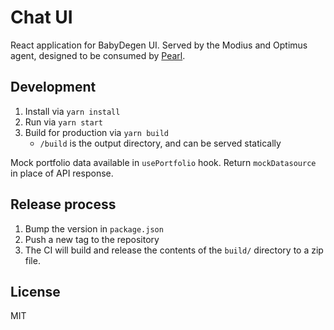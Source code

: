 # Chat UI

React application for BabyDegen UI.
Served by the Modius and Optimus agent, designed to be consumed by [Pearl](https://github.com/olas-operate-app).

## Development

1. Install via `yarn install`
2. Run via `yarn start`
3. Build for production via `yarn build`
    - `/build` is the output directory, and can be served statically

Mock portfolio data available in `usePortfolio` hook. Return `mockDatasource` in place of API response.

## Release process

1. Bump the version in `package.json`
2. Push a new tag to the repository
3. The CI will build and release the contents of the `build/` directory to a zip file.

## License
MIT
